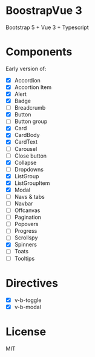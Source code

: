 # BoostrapVue 3

Bootstrap 5 + Vue 3 + Typescript

# Components

Early version of:

- [x] Accordion
- [x] Accortion Item
- [x] Alert
- [x] Badge
- [ ] Breadcrumb
- [x] Button
- [ ] Button group
- [x] Card
- [x] CardBody
- [x] CardText
- [ ] Carousel
- [ ] Close button
- [x] Collapse
- [ ] Dropdowns
- [x] ListGroup
- [x] ListGroupItem
- [x] Modal
- [ ] Navs & tabs
- [ ] Navbar
- [ ] Offcanvas
- [ ] Pagination
- [ ] Popovers
- [ ] Progress
- [ ] Scrollspy
- [x] Spinners
- [ ] Toats
- [ ] Tooltips

# Directives

- [x] v-b-toggle
- [x] v-b-modal

# License

MIT
